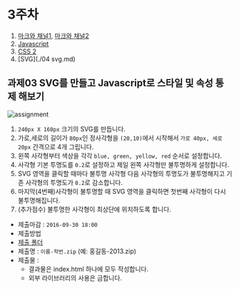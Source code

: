 3주차
===

1. [마크와 채널1](./01_marksAndChannels.md), [마크와 채널2](./01-1_marksAndChannels.md)
2. [Javascript](./02_javascript.md)
3. [CSS 2](./03_CSS2.md)
4. [SVG](./04 svg.md)


## 과제03 SVG를 만들고 Javascript로 스타일 및 속성 통제 해보기
![assignment](https://cloud.githubusercontent.com/assets/253408/18709725/77b8574c-803c-11e6-946f-cd0b29a5eb1c.gif)

1. `240px X 160px` 크기의 SVG를 만듭니다.
2. 가로,세로의 길이가 `80px`인 정사각형을 `(20,10)`에서 시작해서 `가로 40px, 세로 20px` 간격으로 4개 그립니다.
3. 왼쪽 사각형부터 색상을 각각 `blue, green, yellow, red` 순서로 설정합니다.
4. 사각형 기본 투명도를 `0.2`로 설정하고 제일 왼쪽 사각형만 불투명하게 설정합니다.
5. SVG 영역을 클릭할 때마다 불투명 사각형 다음 사각형의 투명도가 불투명해지고 기존 사각형의 투명도가 `0.2`로 감소합니다.
6. 마지막(4번째)사각형이 불투명할 때 SVG 영역을 클릭하면 첫번째 사각형이 다시 불투명해집니다.
7. (추가점수) 불투명한 사각형이 최상단에 위치하도록 합니다.


- 제출마감 : `2016-09-30 18:00`
- 제출방법
 - [제출 폴더](https://www.dropbox.com/request/MAoC0JogUkfzJ03OiSSm)
 - 제출명 : `이름-학번.zip` (예: 홍길동-2013.zip)
 - 제출물 :
   - 결과물은 index.html 하나에 모두 작성합니다.
   - 외부 라이브러리의 사용은 금합니다.
